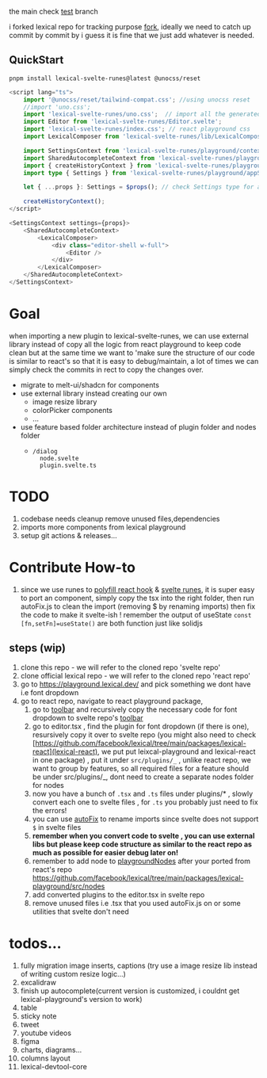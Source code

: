 the main check [test](https://github.com/zhihengGet/lexical-svelte/tree/test) branch

i forked lexical repo for tracking purpose [fork](<(https://github.com/zhihengGet/lexical)>), ideally we need to catch up commit by commit by i guess it is fine that we just add whatever is needed.

## QuickStart

```shell
pnpm install lexical-svelte-runes@latest @unocss/reset
```

```typescript
<script lang="ts">
	import '@unocss/reset/tailwind-compat.css'; //using unocss reset
	//import 'uno.css';
	import 'lexical-svelte-runes/uno.css';  // import all the generated classname, if you have uno or tailwind, you can ignore this
	import Editor from 'lexical-svelte-runes/Editor.svelte';
	import 'lexical-svelte-runes/index.css'; // react playground css
	import LexicalComposer from 'lexical-svelte-runes/lib/LexicalComposer.svelte';

	import SettingsContext from 'lexical-svelte-runes/playground/context/SettingsContext.svelte';
	import SharedAutocompleteContext from 'lexical-svelte-runes/playground/context/SharedAutocompleteContext.svelte';
	import { createHistoryContext } from 'lexical-svelte-runes/playground/context/SharedHistoryContext';
	import type { Settings } from 'lexical-svelte-runes/playground/appSettings';

	let { ...props }: Settings = $props(); // check Settings type for all the settings!

	createHistoryContext();
</script>

<SettingsContext settings={props}>
	<SharedAutocompleteContext>
		<LexicalComposer>
			<div class="editor-shell w-full">
				<Editor />
			</div>
		</LexicalComposer>
	</SharedAutocompleteContext>
</SettingsContext>


```

# Goal

when importing a new plugin to lexical-svelte-runes, we can use external library instead of copy all the logic from react playground to keep code clean but at the same time we want to 'make sure the structure of our code is similar to react's so that it is easy to debug/maintain, a lot of times we can simply check the commits in rect to copy the changes over.

- migrate to melt-ui/shadcn for components
- use external library instead creating our own
  - image resize library
  - colorPicker components
  - ...
- use feature based folder architecture instead of plugin folder and nodes folder
  - ```
    /dialog
      node.svelte
      plugin.svelte.ts
    ```

# TODO

1. codebase needs cleanup remove unused files,dependencies
2. imports more components from lexical playground
3. setup git actions & releases...

# Contribute How-to

1. since we use runes to [polyfill react hook](/react.d.ts) & [svelte runes](/src/react.svelte.ts), it is super easy to port an component, simply copy the tsx into the right folder, then run autoFix.js to clean the import (removing $ by renaming imports) then fix the code to make it svelte-ish ! remember the output of useState `const [fn,setFn]=useState()` are both function just like solidjs

## steps (wip)

1. clone this repo - we will refer to the cloned repo 'svelte repo'
2. clone official lexical repo - we will refer to the cloned repo 'react repo'
3. go to https://playground.lexical.dev/ and pick something we dont have i.e font dropdown
4. go to react repo, navigate to react playground package,
   1. go to [toolbar](https://github.com/facebook/lexical/blob/main/packages/lexical-playground/src/plugins/ToolbarPlugin/index.tsx) and recursively copy the necessary code for font dropdown to svelte repo's [toolbar](/src/playground/plugins/ToolbarPlugin/ToolbarPlugin.svelte)
   2. go to editor.tsx , find the plugin for font dropdown (if there is one), resursively copy it over to svelte repo (you might also need to check [https://github.com/facebook/lexical/tree/main/packages/lexical-react](lexical-react), we put put leixcal-playground and lexical-react in one package) , put it under `src/plugins/_` , unlike react repo, we want to group by features, so all required files for a feature should be under src/plugins/\_, dont need to create a separate nodes folder for nodes
   3. now you have a bunch of `.tsx` and `.ts` files under plugins/\* , slowly convert each one to svelte files , for `.ts` you probably just need to fix the errors!
   4. you can use [autoFix](/autoFix.js) to rename imports since svelte does not support `$` in svelte files
   5. **remember when you convert code to svelte , you can use external libs but please keep code structure as similar to the react repo as much as possible for easier debug later on!**
   6. remember to add node to [playgroundNodes](/src/playground/PlaygroundNodes.ts) after your ported from react's repo https://github.com/facebook/lexical/tree/main/packages/lexical-playground/src/nodes
   7. add converted plugins to the editor.tsx in svelte repo
   8. remove unused files i.e .tsx that you used autoFix.js on or some utilities that svelte don't need

# todos...

1. fully migration image inserts, captions (try use a image resize lib instead of writing custom resize logic...)
2. excalidraw
3. finish up autocomplete(current version is customized, i couldnt get lexical-playground's version to work)
4. table
5. sticky note
6. tweet
7. youtube videos
8. figma
9. charts, diagrams...
10. columns layout
11. lexical-devtool-core
